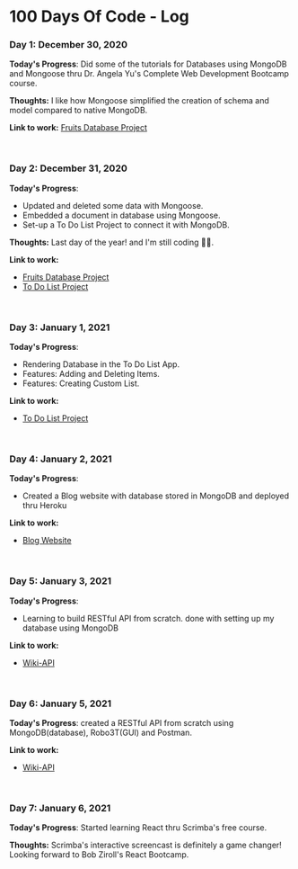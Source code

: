 # 100 Days Of Code - Log

### Day 1: December 30, 2020

**Today's Progress**: Did some of the tutorials for Databases using MongoDB and Mongoose thru Dr. Angela Yu's Complete Web Development Bootcamp course.

**Thoughts:** I like how Mongoose simplified the creation of schema and model compared to native MongoDB.

**Link to work:** [Fruits Database Project](https://github.com/lyndoncortez/The-Complete-2020-Web-Development-Bootcamp/tree/master/Fruits-project)

<br>

### Day 2: December 31, 2020

**Today's Progress**: 
- Updated and deleted some data with Mongoose. 
- Embedded a document in database using Mongoose.
- Set-up a To Do List Project to connect it with MongoDB.

**Thoughts:** Last day of the year! and I'm still coding 🤘🏼.

**Link to work:** 
- [Fruits Database Project](https://github.com/lyndoncortez/The-Complete-2020-Web-Development-Bootcamp/tree/master/Fruits-project)
- [To Do List Project](https://github.com/lyndoncortez/The-Complete-2020-Web-Development-Bootcamp/tree/master/ToDoList-v2)

<br>

### Day 3: January 1, 2021

**Today's Progress**: 
- Rendering Database in the To Do List App. 
- Features: Adding and Deleting Items.
- Features: Creating Custom List.

**Link to work:** 
- [To Do List Project](https://github.com/lyndoncortez/The-Complete-2020-Web-Development-Bootcamp/tree/master/ToDoList-v2)

<br>

### Day 4: January 2, 2021

**Today's Progress**: 
- Created a Blog website with database stored in MongoDB and deployed thru Heroku

**Link to work:** 
- [Blog Website](https://github.com/lyndoncortez/The-Complete-2020-Web-Development-Bootcamp/tree/master/Blog-with-Database)

<br>

### Day 5: January 3, 2021

**Today's Progress**: 
- Learning to build RESTful API from scratch. done with setting up my database using MongoDB

**Link to work:** 
- [Wiki-API](https://github.com/lyndoncortez/The-Complete-2020-Web-Development-Bootcamp/tree/master/Wiki-API)

<br>

### Day 6: January 5, 2021

**Today's Progress**: created a RESTful API from scratch using MongoDB(database), Robo3T(GUI) and Postman.

**Link to work:** 
- [Wiki-API](https://github.com/lyndoncortez/The-Complete-2020-Web-Development-Bootcamp/tree/master/Wiki-API)

<br>

### Day 7: January 6, 2021

**Today's Progress**: Started learning React thru Scrimba's free course.

**Thoughts:** Scrimba's interactive screencast is definitely a game changer! Looking forward to Bob Ziroll's React Bootcamp.


